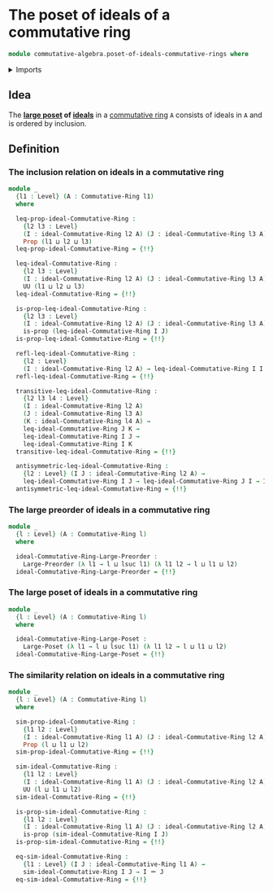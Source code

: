 # The poset of ideals of a commutative ring

```agda
module commutative-algebra.poset-of-ideals-commutative-rings where
```

<details><summary>Imports</summary>

```agda
open import commutative-algebra.commutative-rings
open import commutative-algebra.ideals-commutative-rings

open import foundation.identity-types
open import foundation.propositions
open import foundation.universe-levels

open import order-theory.large-posets
open import order-theory.large-preorders

open import ring-theory.poset-of-ideals-rings
```

</details>

## Idea

The **[large poset](order-theory.large-posets.md) of
[ideals](commutative-algebra.ideals-commutative-rings.md)** in a
[commutative ring](commutative-algebra.commutative-rings.md) `A` consists of
ideals in `A` and is ordered by inclusion.

## Definition

### The inclusion relation on ideals in a commutative ring

```agda
module _
  {l1 : Level} (A : Commutative-Ring l1)
  where

  leq-prop-ideal-Commutative-Ring :
    {l2 l3 : Level}
    (I : ideal-Commutative-Ring l2 A) (J : ideal-Commutative-Ring l3 A) →
    Prop (l1 ⊔ l2 ⊔ l3)
  leq-prop-ideal-Commutative-Ring = {!!}

  leq-ideal-Commutative-Ring :
    {l2 l3 : Level}
    (I : ideal-Commutative-Ring l2 A) (J : ideal-Commutative-Ring l3 A) →
    UU (l1 ⊔ l2 ⊔ l3)
  leq-ideal-Commutative-Ring = {!!}

  is-prop-leq-ideal-Commutative-Ring :
    {l2 l3 : Level}
    (I : ideal-Commutative-Ring l2 A) (J : ideal-Commutative-Ring l3 A) →
    is-prop (leq-ideal-Commutative-Ring I J)
  is-prop-leq-ideal-Commutative-Ring = {!!}

  refl-leq-ideal-Commutative-Ring :
    {l2 : Level}
    (I : ideal-Commutative-Ring l2 A) → leq-ideal-Commutative-Ring I I
  refl-leq-ideal-Commutative-Ring = {!!}

  transitive-leq-ideal-Commutative-Ring :
    {l2 l3 l4 : Level}
    (I : ideal-Commutative-Ring l2 A)
    (J : ideal-Commutative-Ring l3 A)
    (K : ideal-Commutative-Ring l4 A) →
    leq-ideal-Commutative-Ring J K →
    leq-ideal-Commutative-Ring I J →
    leq-ideal-Commutative-Ring I K
  transitive-leq-ideal-Commutative-Ring = {!!}

  antisymmetric-leq-ideal-Commutative-Ring :
    {l2 : Level} (I J : ideal-Commutative-Ring l2 A) →
    leq-ideal-Commutative-Ring I J → leq-ideal-Commutative-Ring J I → I ＝ J
  antisymmetric-leq-ideal-Commutative-Ring = {!!}
```

### The large preorder of ideals in a commutative ring

```agda
module _
  {l : Level} (A : Commutative-Ring l)
  where

  ideal-Commutative-Ring-Large-Preorder :
    Large-Preorder (λ l1 → l ⊔ lsuc l1) (λ l1 l2 → l ⊔ l1 ⊔ l2)
  ideal-Commutative-Ring-Large-Preorder = {!!}
```

### The large poset of ideals in a commutative ring

```agda
module _
  {l : Level} (A : Commutative-Ring l)
  where

  ideal-Commutative-Ring-Large-Poset :
    Large-Poset (λ l1 → l ⊔ lsuc l1) (λ l1 l2 → l ⊔ l1 ⊔ l2)
  ideal-Commutative-Ring-Large-Poset = {!!}
```

### The similarity relation on ideals in a commutative ring

```agda
module _
  {l : Level} (A : Commutative-Ring l)
  where

  sim-prop-ideal-Commutative-Ring :
    {l1 l2 : Level}
    (I : ideal-Commutative-Ring l1 A) (J : ideal-Commutative-Ring l2 A) →
    Prop (l ⊔ l1 ⊔ l2)
  sim-prop-ideal-Commutative-Ring = {!!}

  sim-ideal-Commutative-Ring :
    {l1 l2 : Level}
    (I : ideal-Commutative-Ring l1 A) (J : ideal-Commutative-Ring l2 A) →
    UU (l ⊔ l1 ⊔ l2)
  sim-ideal-Commutative-Ring = {!!}

  is-prop-sim-ideal-Commutative-Ring :
    {l1 l2 : Level}
    (I : ideal-Commutative-Ring l1 A) (J : ideal-Commutative-Ring l2 A) →
    is-prop (sim-ideal-Commutative-Ring I J)
  is-prop-sim-ideal-Commutative-Ring = {!!}

  eq-sim-ideal-Commutative-Ring :
    {l1 : Level} (I J : ideal-Commutative-Ring l1 A) →
    sim-ideal-Commutative-Ring I J → I ＝ J
  eq-sim-ideal-Commutative-Ring = {!!}
```
